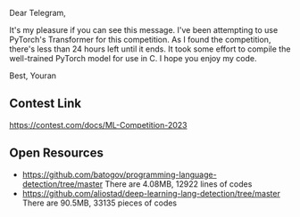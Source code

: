 
Dear Telegram,

It's my pleasure if you can see this message.
I've been attempting to use PyTorch's Transformer for this competition.
As I found the competition, there's less than 24 hours left until it ends.
It took some effort to compile the well-trained PyTorch model for use in C.
I hope you enjoy my code.

Best,
Youran

## Contest Link

https://contest.com/docs/ML-Competition-2023

## Open Resources

* https://github.com/batogov/programming-language-detection/tree/master There are 4.08MB, 12922 lines of codes
* https://github.com/aliostad/deep-learning-lang-detection/tree/master There are 90.5MB, 33135 pieces of codes